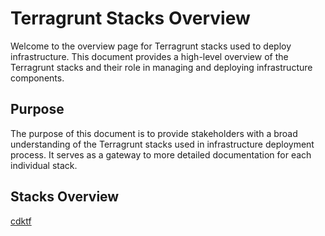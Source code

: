 # Terragrunt Stacks Overview <!-- {docsify-ignore} -->

Welcome to the overview page for Terragrunt stacks used to deploy infrastructure. This document provides a high-level overview of the Terragrunt stacks and their role in managing and deploying infrastructure components.

## Purpose <!-- {docsify-ignore} -->

The purpose of this document is to provide stakeholders with a broad understanding of the Terragrunt stacks used in infrastructure deployment process. It serves as a gateway to more detailed documentation for each individual stack.

## Stacks Overview <!-- {docsify-ignore} -->
[cdktf](https://raw.githubusercontent.com/LogisticsPet/cdk-tf-infra-stacks/refs/heads/main/README.md ':include')
